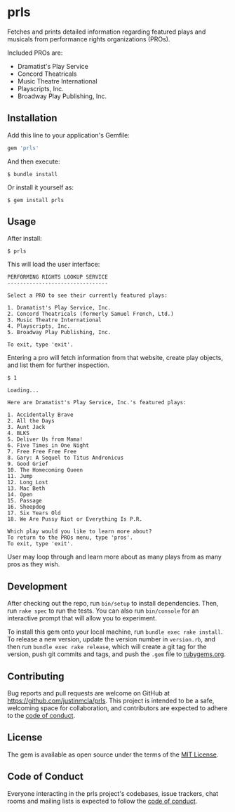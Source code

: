 # prls

Fetches and prints detailed information regarding featured plays and musicals from performance rights organizations (PROs).

Included PROs are:

- Dramatist's Play Service
- Concord Theatricals
- Music Theatre International
- Playscripts, Inc.
- Broadway Play Publishing, Inc.

## Installation

Add this line to your application's Gemfile:

```ruby
gem 'prls'
```

And then execute:

    $ bundle install

Or install it yourself as:

    $ gem install prls

## Usage

After install:

    $ prls

This will load the user interface:

    PERFORMING RIGHTS LOOKUP SERVICE
    --------------------------------
    
    Select a PRO to see their currently featured plays:

    1. Dramatist's Play Service, Inc.
    2. Concord Theatricals (formerly Samuel French, Ltd.)
    3. Music Theatre International
    4. Playscripts, Inc.
    5. Broadway Play Publishing, Inc.

    To exit, type 'exit'.

Entering a pro will fetch information from that website, create play objects, and list them for further inspection.

    $ 1

    Loading...

    Here are Dramatist's Play Service, Inc.'s featured plays:

    1. Accidentally Brave
    2. All the Days
    3. Aunt Jack
    4. BLKS
    5. Deliver Us from Mama!
    6. Five Times in One Night
    7. Free Free Free Free
    8. Gary: A Sequel to Titus Andronicus
    9. Good Grief
    10. The Homecoming Queen
    11. Jump
    12. Long Lost
    13. Mac Beth
    14. Open
    15. Passage
    16. Sheepdog
    17. Six Years Old
    18. We Are Pussy Riot or Everything Is P.R.

    Which play would you like to learn more about?
    To return to the PROs menu, type 'pros'.
    To exit, type 'exit'.

User may loop through and learn more about as many plays from as many pros as they wish.

## Development

After checking out the repo, run `bin/setup` to install dependencies. Then, run `rake spec` to run the tests. You can also run `bin/console` for an interactive prompt that will allow you to experiment.

To install this gem onto your local machine, run `bundle exec rake install`. To release a new version, update the version number in `version.rb`, and then run `bundle exec rake release`, which will create a git tag for the version, push git commits and tags, and push the `.gem` file to [rubygems.org](https://rubygems.org).

## Contributing

Bug reports and pull requests are welcome on GitHub at https://github.com/justinmcla/prls. This project is intended to be a safe, welcoming space for collaboration, and contributors are expected to adhere to the [code of conduct](https://github.com/justinmcla/prls/blob/master/CODE_OF_CONDUCT.md).


## License

The gem is available as open source under the terms of the [MIT License](https://opensource.org/licenses/MIT).

## Code of Conduct

Everyone interacting in the prls project's codebases, issue trackers, chat rooms and mailing lists is expected to follow the [code of conduct](https://github.com/justinmcla/prls/blob/master/CODE_OF_CONDUCT.md).
